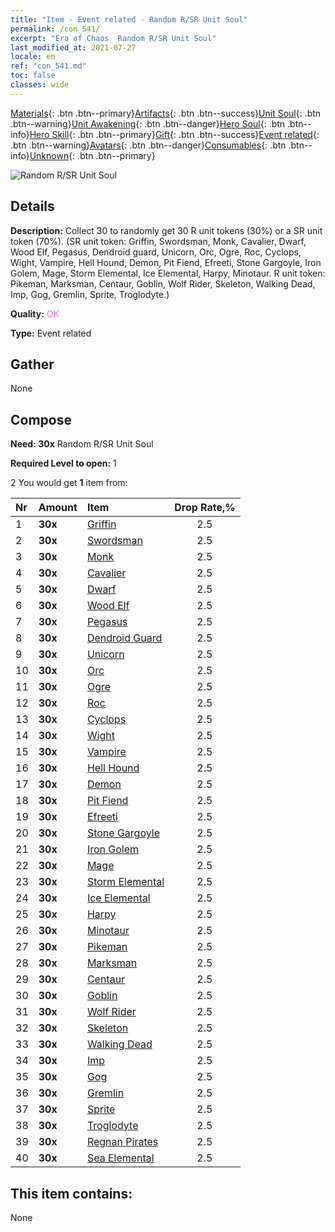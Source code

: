 ```yaml
---
title: "Item - Event related - Random R/SR Unit Soul"
permalink: /con_541/
excerpt: "Era of Chaos  Random R/SR Unit Soul"
last_modified_at: 2021-07-27
locale: en
ref: "con_541.md"
toc: false
classes: wide
---
```

 [Materials](/Items/){: .btn .btn--primary}[Artifacts](/Items/Artifacts/){: .btn .btn--success}[Unit Soul](/Items/UnitSoul/){: .btn .btn--warning}[Unit Awakening](/Items/UnitAwakening/){: .btn .btn--danger}[Hero Soul](/Items/HeroSoul/){: .btn .btn--info}[Hero Skill](/Items/HeroSkill/){: .btn .btn--primary}[Gift](/Items/Gift/){: .btn .btn--success}[Event related](/Items/Events/){: .btn .btn--warning}[Avatars](/Items/Avatars/){: .btn .btn--danger}[Consumables](/Items/Consumables/){: .btn .btn--info}[Unknown](/Items/Unknown/){: .btn .btn--primary}

 ![Random R/SR Unit Soul](/images/t/i_10027.png)

## Details
 **Description:** Collect 30 to randomly get 30 R unit tokens (30%) or a SR unit token (70%). (SR unit token: Griffin, Swordsman, Monk, Cavalier, Dwarf, Wood Elf, Pegasus, Dendroid guard, Unicorn, Orc, Ogre, Roc, Cyclops, Wight, Vampire, Hell Hound, Demon, Pit Fiend, Efreeti, Stone Gargoyle, Iron Golem, Mage, Storm Elemental, Ice Elemental, Harpy, Minotaur. R unit token: Pikeman, Marksman, Centaur, Goblin, Wolf Rider, Skeleton, Walking Dead, Imp, Gog, Gremlin, Sprite, Troglodyte.)

 **Quality:** <span style="color: #DA70D6">OK</span>

 **Type:** Event related

## Gather

  None

## Compose

 **Need: 30x** Random R/SR Unit Soul

 **Required Level to open:** 1

 2 You would get **1** item  from:

  | Nr | Amount |     Item    | Drop Rate,% |
  |:---|:-------|:------------|:---------:|
  | 1 |  **30x** | [Griffin](/Items/unt_192/) | 2.5 | 
  | 2 |  **30x** | [Swordsman](/Items/unt_193/) | 2.5 | 
  | 3 |  **30x** | [Monk](/Items/unt_194/) | 2.5 | 
  | 4 |  **30x** | [Cavalier ](/Items/unt_195/) | 2.5 | 
  | 5 |  **30x** | [Dwarf](/Items/unt_200/) | 2.5 | 
  | 6 |  **30x** | [Wood Elf](/Items/unt_201/) | 2.5 | 
  | 7 |  **30x** | [Pegasus](/Items/unt_202/) | 2.5 | 
  | 8 |  **30x** | [Dendroid Guard](/Items/unt_203/) | 2.5 | 
  | 9 |  **30x** | [Unicorn](/Items/unt_204/) | 2.5 | 
  | 10 |  **30x** | [Orc](/Items/unt_219/) | 2.5 | 
  | 11 |  **30x** | [Ogre](/Items/unt_220/) | 2.5 | 
  | 12 |  **30x** | [Roc](/Items/unt_221/) | 2.5 | 
  | 13 |  **30x** | [Cyclops](/Items/unt_222/) | 2.5 | 
  | 14 |  **30x** | [Wight](/Items/unt_210/) | 2.5 | 
  | 15 |  **30x** | [Vampire](/Items/unt_211/) | 2.5 | 
  | 16 |  **30x** | [Hell Hound](/Items/unt_228/) | 2.5 | 
  | 17 |  **30x** | [Demon](/Items/unt_229/) | 2.5 | 
  | 18 |  **30x** | [Pit Fiend](/Items/unt_230/) | 2.5 | 
  | 19 |  **30x** | [Efreeti](/Items/unt_231/) | 2.5 | 
  | 20 |  **30x** | [Stone Gargoyle](/Items/unt_236/) | 2.5 | 
  | 21 |  **30x** | [Iron Golem](/Items/unt_237/) | 2.5 | 
  | 22 |  **30x** | [Mage](/Items/unt_238/) | 2.5 | 
  | 23 |  **30x** | [Storm Elemental](/Items/unt_263/) | 2.5 | 
  | 24 |  **30x** | [Ice Elemental](/Items/unt_264/) | 2.5 | 
  | 25 |  **30x** | [Harpy](/Items/unt_245/) | 2.5 | 
  | 26 |  **30x** | [Minotaur](/Items/unt_248/) | 2.5 | 
  | 27 |  **30x** | [Pikeman](/Items/unt_190/) | 2.5 | 
  | 28 |  **30x** | [Marksman](/Items/unt_191/) | 2.5 | 
  | 29 |  **30x** | [Centaur](/Items/unt_199/) | 2.5 | 
  | 30 |  **30x** | [Goblin](/Items/unt_217/) | 2.5 | 
  | 31 |  **30x** | [Wolf Rider](/Items/unt_218/) | 2.5 | 
  | 32 |  **30x** | [Skeleton](/Items/unt_208/) | 2.5 | 
  | 33 |  **30x** | [Walking Dead](/Items/unt_209/) | 2.5 | 
  | 34 |  **30x** | [Imp](/Items/unt_226/) | 2.5 | 
  | 35 |  **30x** | [Gog](/Items/unt_227/) | 2.5 | 
  | 36 |  **30x** | [Gremlin](/Items/unt_235/) | 2.5 | 
  | 37 |  **30x** | [Sprite](/Items/unt_262/) | 2.5 | 
  | 38 |  **30x** | [Troglodyte](/Items/unt_244/) | 2.5 | 
  | 39 |  **30x** | [Regnan Pirates](/Items/unt_273/) | 2.5 | 
  | 40 |  **30x** | [Sea Elemental](/Items/unt_275/) | 2.5 | 


## This item contains:

  None

